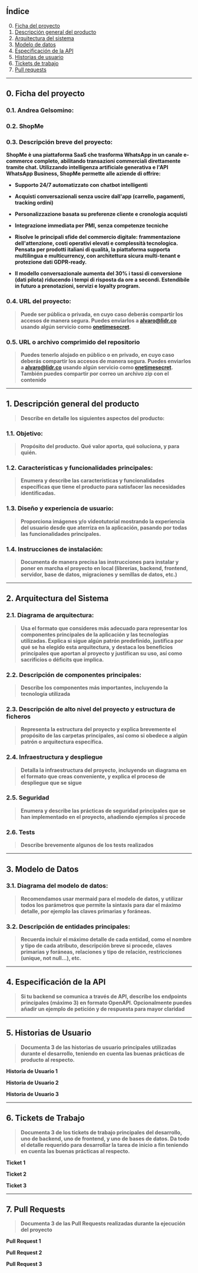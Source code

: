 ## Índice

0. [Ficha del proyecto](#0-ficha-del-proyecto)
1. [Descripción general del producto](#1-descripción-general-del-producto)
2. [Arquitectura del sistema](#2-arquitectura-del-sistema)
3. [Modelo de datos](#3-modelo-de-datos)
4. [Especificación de la API](#4-especificación-de-la-api)
5. [Historias de usuario](#5-historias-de-usuario)
6. [Tickets de trabajo](#6-tickets-de-trabajo)
7. [Pull requests](#7-pull-requests)

---

## 0. Ficha del proyecto

### **0.1. Andrea Gelsomino:**

### **0.2. ShopMe**

### **0.3. Descripción breve del proyecto:**

<b>ShopMe</a> è una piattaforma SaaS che trasforma WhatsApp in un canale e-commerce completo, abilitando transazioni commerciali direttamente tramite chat. Utilizzando intelligenza artificiale generativa e l'API WhatsApp Business, ShopMe permette alle aziende di offrire:

- Supporto 24/7 automatizzato con chatbot intelligenti

- Acquisti conversazionali senza uscire dall'app (carrello, pagamenti, tracking ordini)

- Personalizzazione basata su preferenze cliente e cronologia acquisti

- Integrazione immediata per PMI, senza competenze tecniche

- Risolve le principali sfide del commercio digitale: frammentazione dell'attenzione, costi operativi elevati e complessità tecnologica. Pensata per prodotti italiani di qualità, la piattaforma supporta multilingua e multicurrency, con architettura sicura multi-tenant e protezione dati GDPR-ready.

- Il modello conversazionale aumenta del 30% i tassi di conversione (dati pilota) riducendo i tempi di risposta da ore a secondi. Estendibile in futuro a prenotazioni, servizi e loyalty program.



### **0.4. URL del proyecto:**

> Puede ser pública o privada, en cuyo caso deberás compartir los accesos de manera segura. Puedes enviarlos a [alvaro@lidr.co](mailto:alvaro@lidr.co) usando algún servicio como [onetimesecret](https://onetimesecret.com/).

### 0.5. URL o archivo comprimido del repositorio

> Puedes tenerlo alojado en público o en privado, en cuyo caso deberás compartir los accesos de manera segura. Puedes enviarlos a [alvaro@lidr.co](mailto:alvaro@lidr.co) usando algún servicio como [onetimesecret](https://onetimesecret.com/). También puedes compartir por correo un archivo zip con el contenido


---

## 1. Descripción general del producto

> Describe en detalle los siguientes aspectos del producto:

### **1.1. Objetivo:**

> Propósito del producto. Qué valor aporta, qué soluciona, y para quién.

### **1.2. Características y funcionalidades principales:**

> Enumera y describe las características y funcionalidades específicas que tiene el producto para satisfacer las necesidades identificadas.

### **1.3. Diseño y experiencia de usuario:**

> Proporciona imágenes y/o videotutorial mostrando la experiencia del usuario desde que aterriza en la aplicación, pasando por todas las funcionalidades principales.

### **1.4. Instrucciones de instalación:**
> Documenta de manera precisa las instrucciones para instalar y poner en marcha el proyecto en local (librerías, backend, frontend, servidor, base de datos, migraciones y semillas de datos, etc.)

---

## 2. Arquitectura del Sistema

### **2.1. Diagrama de arquitectura:**
> Usa el formato que consideres más adecuado para representar los componentes principales de la aplicación y las tecnologías utilizadas. Explica si sigue algún patrón predefinido, justifica por qué se ha elegido esta arquitectura, y destaca los beneficios principales que aportan al proyecto y justifican su uso, así como sacrificios o déficits que implica.


### **2.2. Descripción de componentes principales:**

> Describe los componentes más importantes, incluyendo la tecnología utilizada

### **2.3. Descripción de alto nivel del proyecto y estructura de ficheros**

> Representa la estructura del proyecto y explica brevemente el propósito de las carpetas principales, así como si obedece a algún patrón o arquitectura específica.

### **2.4. Infraestructura y despliegue**

> Detalla la infraestructura del proyecto, incluyendo un diagrama en el formato que creas conveniente, y explica el proceso de despliegue que se sigue

### **2.5. Seguridad**

> Enumera y describe las prácticas de seguridad principales que se han implementado en el proyecto, añadiendo ejemplos si procede

### **2.6. Tests**

> Describe brevemente algunos de los tests realizados

---

## 3. Modelo de Datos

### **3.1. Diagrama del modelo de datos:**

> Recomendamos usar mermaid para el modelo de datos, y utilizar todos los parámetros que permite la sintaxis para dar el máximo detalle, por ejemplo las claves primarias y foráneas.


### **3.2. Descripción de entidades principales:**

> Recuerda incluir el máximo detalle de cada entidad, como el nombre y tipo de cada atributo, descripción breve si procede, claves primarias y foráneas, relaciones y tipo de relación, restricciones (unique, not null…), etc.

---

## 4. Especificación de la API

> Si tu backend se comunica a través de API, describe los endpoints principales (máximo 3) en formato OpenAPI. Opcionalmente puedes añadir un ejemplo de petición y de respuesta para mayor claridad

---

## 5. Historias de Usuario

> Documenta 3 de las historias de usuario principales utilizadas durante el desarrollo, teniendo en cuenta las buenas prácticas de producto al respecto.

**Historia de Usuario 1**

**Historia de Usuario 2**

**Historia de Usuario 3**

---

## 6. Tickets de Trabajo

> Documenta 3 de los tickets de trabajo principales del desarrollo, uno de backend, uno de frontend, y uno de bases de datos. Da todo el detalle requerido para desarrollar la tarea de inicio a fin teniendo en cuenta las buenas prácticas al respecto. 

**Ticket 1**

**Ticket 2**

**Ticket 3**

---

## 7. Pull Requests

> Documenta 3 de las Pull Requests realizadas durante la ejecución del proyecto

**Pull Request 1**

**Pull Request 2**

**Pull Request 3**

